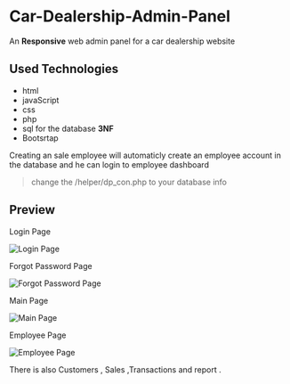 # Car-Dealership-Admin-Panel
An **Responsive** web admin panel for a car dealership website

## Used Technologies 
- html 
- javaScript
- css
- php
- sql for the database **3NF**
- Bootsrtap

 Creating an sale employee will automaticly create an employee account in the database and he can login to employee dashboard

> change the /helper/dp_con.php to your database info

## Preview

Login Page

![Login Page](https://user-images.githubusercontent.com/95927933/233800257-c7f3afde-3a5a-4a46-976a-66fd72af4258.png)

Forgot Password Page

![Forgot Password Page](https://user-images.githubusercontent.com/95927933/233800412-c5bd874e-24b5-4a66-96e3-64e6ffcc381c.png)

Main Page

![Main Page](https://user-images.githubusercontent.com/95927933/233800288-b95747a1-0a8d-48ae-b4b2-19d20ecc53b1.png)

Employee Page

![Employee Page](https://user-images.githubusercontent.com/95927933/233800316-61e61286-c93f-4427-b2f7-7aeae91e6f4f.png)

There is also Customers , Sales ,Transactions and report .








